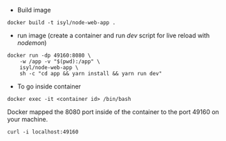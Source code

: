 - Build image

```
docker build -t isyl/node-web-app .
```

- run image (create a container and run *dev* script for live reload with *nodemon*)

```
docker run -dp 49160:8080 \
    -w /app -v "$(pwd):/app" \
    isyl/node-web-app \
    sh -c "cd app && yarn install && yarn run dev"
```

- To go inside container

```
docker exec -it <container id> /bin/bash
```

Docker mapped the 8080 port inside of the container to the port 49160 on your machine.

```
curl -i localhost:49160
```
